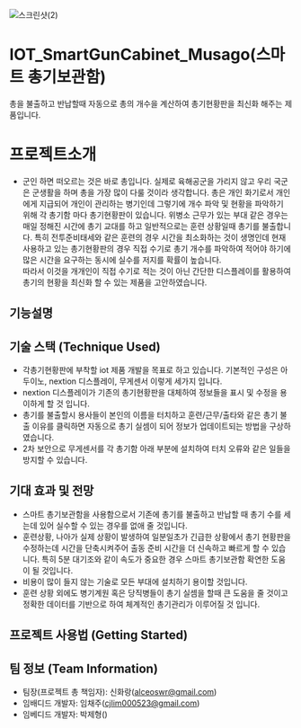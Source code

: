 





![스크린샷(2)](https://user-images.githubusercontent.com/85000764/190904516-a8c98a30-0ab6-45ae-89d0-8b2ead8666e7.png)







# IOT_SmartGunCabinet_Musago(스마트 총기보관함)

총을 불출하고 반납할때 자동으로 총의 개수을 계산하여 총기현황판을 최신화 해주는 제품입니다.


# 프로젝트소개

 

 - 군인 하면 떠오르는 것은 바로 총입니다. 
실제로 육해공군을 가리지 않고 우리 국군은 군생활을 하며 총을 가장 많이 다룰 것이라 생각합니다. 총은 개인 화기로서 개인에게 지급되어 개인이 관리하는 병기인데 그렇기에 개수 파악 및 현황을 파악하기 위해 각 총기함 마다 총기현황판이 있습니다. 
위병소 근무가 있는 부대 같은 경우는 매일 정해진 시간에 총기 교대를 하고 일반적으로는 훈련 상황일때 총기를 불출합니다. 특히 전투준비태세와 같은 훈련의 경우 시간을 최소화하는 것이 생명인데 현재 사용하고 있는 총기현황판의 경우 직접 수기로 총기 개수를 파악하여 적어야 하기에 많은 시간을 요구하는 동시에 실수를 저지를 확률이 높습니다.  
 따라서 이것을 개개인이 직접 수기로 적는 것이 아닌 간단한 디스플레이를 활용하여 총기의 현황을 최신화 할 수 있는 제품을 고안하였습니다.

## 기능설명



## 기술 스택 (Technique Used)

 - 각총기현황판에 부착할 iot 제품 개발을 목표로 하고 있습니다.  기본적인 구성은 아두이노, nextion 디스플레이, 무게센서 이렇게 세가지 입니다.  
 - nextion 디스플레이가 기존의 총기현황판을 대체하여 정보들을 표시 및 수정을 용이하게 할 것 입니다. 
 - 총기를 불출할시 용사들이 본인의 이름을 터치하고 훈련/근무/출타와 같은 총기 불출 이유를 클릭하면 자동으로 총기 실셈이 되어 정보가 업데이트되는 방법을 구상하였습니다. 
 - 2차 보안으로 무게센서를 각 총기함 아래 부분에 설치하여 터치 오류와 같은 일들을 방지할 수 있습니다.

## 기대 효과 및 전망

 - 스마트 총기보관함을 사용함으로서 기존에 총기를 불출하고 반납할 때 총기 수를 세는데 있어 실수할 수 있는 경우를 없애 줄 것입니다.  
 - 훈련상황, 나아가 실제 상황이 발생하여 일분일초가 긴급한 상황에서 총기 현황판을 수정하는데 시간을 단축시켜주어 출동 준비 시간을 더 신속하고 빠르게 할 수 있습니다. 특히 5분 대기조와 같이 속도가 중요한 경우 스마트 총기보관함 확연한 도움이 될 것입니다.  
 - 비용이 많이 들지 않는 기술로 모든 부대에 설치하기 용이할 것입니다.  
 - 훈련 상황 외에도 병기계원 혹은 당직병들이 총기 실셈을 할때 큰 도움을 줄 것이고 정확한 데이터를 기반으로 하여 체계적인 총기관리가 이루어질 것 입니다.

## 프로젝트 사용법 (Getting Started)


## 팀 정보 (Team Information)

 - 팀장(프로젝트 총 책임자): 신화랑(alceoswr@gmail.com)
 - 임배디드 개발자: 임채주(cjlim000523@gmail.com)
 - 임베디드 개발자: 박제형()




```
